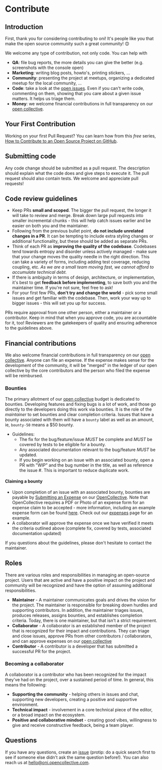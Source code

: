 # Contribute

## Introduction

First, thank you for considering contributing to oni! It's people like you that make the open source community such a great community! 😊

We welcome any type of contribution, not only code. You can help with

*   **QA**: file bug reports, the more details you can give the better (e.g. screenshots with the console open)
*   **Marketing**: writing blog posts, howto's, printing stickers, ...
*   **Community**: presenting the project at meetups, organizing a dedicated meetup for the local community, ...
*   **Code**: take a look at the [open issues](issues). Even if you can't write code, commenting on them, showing that you care about a given issue matters. It helps us triage them.
*   **Money**: we welcome financial contributions in full transparency on our [open collective](https://opencollective.com/oni).

## Your First Contribution

Working on your first Pull Request? You can learn how from this _free_ series, [How to Contribute to an Open Source Project on GitHub](https://egghead.io/series/how-to-contribute-to-an-open-source-project-on-github).

## Submitting code

Any code change should be submitted as a pull request. The description should explain what the code does and give steps to execute it. The pull request should also contain tests. We welcome and appreciate pull requests!

## Code review guidelines

*   Keep PRs **small and scoped**. The bigger the pull request, the longer it will take to review and merge. Break down large pull requests into smaller incremental chunks - this will help catch issues earlier and be easier on both you and the maintainer.
*   Following from the previous bullet point, **do not include unrelated changes in a PR**. It can be tempting to include extra styling changes or additional functionality, but these should be added as separate PRs.
*   Think of each PR as **improving the quality of the codebase**. Codebases tend towards entropy and disorder unless actively managed - make sure that your change moves the quality needle in the right direction. This can take a variety of forms, including adding test coverage, reducing coupling, etc. _As we are a small team moving fast, we cannot afford to accumulate technical debt._
*   If there is ambiguity in terms of design, architecture, or implementation, it's best to get **feedback before implementing**, to save both you and the maintainer time. If you're not sure, feel free to ask!
*   For your first few PRs, **don't try and change the world** - pick some small issues and get familiar with the codebase. Then, work your way up to bigger issues - this will set you up for success.

PRs require approval from one other person, either a maintainer or a contributor. Keep in mind that when you approve code, you are accountable for it, too! Reviewers are the gatekeepers of quality and ensuring adherence to the guidelines above.

## Financial contributions

We also welcome financial contributions in full transparency on our [open collective](https://opencollective.com/oni).
Anyone can file an expense. If the expense makes sense for the development of the community, it will be "merged" in the ledger of our open collective by the core contributors and the person who filed the expense will be reimbursed.

### Bounties

The primary allotment of our [open collective](https://opencollective.com/oni) budget is dedicated to bounties. Developing features and fixing bugs is a lot of work, and those go directly to the developers doing this work via bounties. It is the role of the _maintainer_ to set bounties and clear completion criteria. Issues that have a bounty associated with them will have a `bounty` label as well as an amount, ie, `bounty-50` means a $50 bounty.

*   Guidelines:
    *   The fix for the bug/feature/issue _MUST_ be complete and _MUST_ be covered by tests to be eligible for a bounty.
    *   Any associated documentation relevant to the bug/feature _MUST_ be updated.
    *   If you begin working on an issue with an associated bounty, open a PR with "WIP" and the bug number in the title, as well as reference the issue #. This is important to reduce duplicate work.

#### Claiming a bounty

*   Upon completion of an issue with an associated bounty, bounties are payable by [Submitting an Expense](https://opencollective.com/oni/expenses/new) on our [OpenCollective](https://opencollective.com/oni). Note that OpenCollective requires a PDF or Photo of an expense form for an expense claim to be accepted - more information, including an example expense form can be found [here](https://opencollective.com/faq#expense). Check out our [expenses](https://opencollective.com/oni/expenses#) page for an example.
*   A collaborator will approve the expense once we have verified it meets the criteria outlined above (complete fix, covered by tests, associated documentation updated)

If you questions about the guidelines, please don't hesitate to contact the maintainer.

## Roles

There are various roles and responsibilities in managing an open-source project. Users that are active and have a positive impact on the project and community will be recognized and have the option of assuming additional responsibilities.

*   **Maintainer** - A maintainer communicates goals and drives the vision for the project. The maintainer is responsible for breaking down hurdles and supporting contributors. In addition, the maintainer triages issues, produces releases, assigns bounties, and establishes completion criteria. Today, there is one maintainer, but that isn't a strict requirement.
*   **Collaborator** - A collaborator is an established member of the project that is recognized for their impact and contributions. They can triage and close issues, approve PRs from other contributors / collaborators, and can approve expenses on our [open collective](https://opencollective.com/oni)
*   **Contributor** - A contributor is a developer that has submitted a successful PR for the project.

### Becoming a collaborator

A collaborator is a contributor who has been recognized for the impact they've had on the project, over a sustained period of time. In general, this means the following:

*   **Supporting the community** - helping others in issues and chat, supporting new developers, creating a positive and supportive environment.
*   **Technical impact** - involvement in a core technical piece of the editor, or a broad impact on the ecosystem.
*   **Positive and collaborative mindset** - creating good vibes, willingness to give and receive constructive feedback, being a team player.

## Questions

If you have any questions, create an [issue](issue) (protip: do a quick search first to see if someone else didn't ask the same question before!).
You can also reach us at hello@oni.opencollective.com.

<!-- This `CONTRIBUTING.md` is based on @nayafia's template https://github.com/nayafia/contributing-template -->
